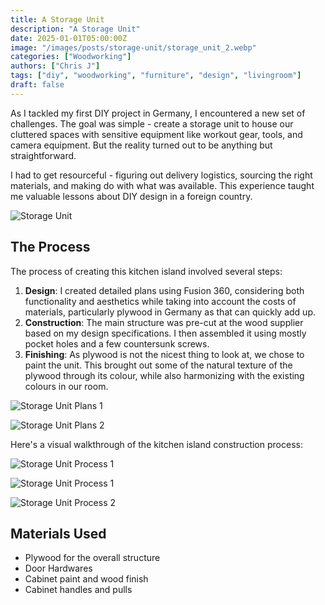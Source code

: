 ```yaml
---
title: A Storage Unit
description: "A Storage Unit"
date: 2025-01-01T05:00:00Z
image: "/images/posts/storage-unit/storage_unit_2.webp"
categories: ["Woodworking"]
authors: ["Chris J"]
tags: ["diy", "woodworking", "furniture", "design", "livingroom"]
draft: false
---
```


As I tackled my first DIY project in Germany, I encountered a new set of challenges. The goal was simple - create a storage unit to house our cluttered spaces with sensitive equipment like workout gear, tools, and camera equipment. But the reality turned out to be anything but straightforward.

I had to get resourceful - figuring out delivery logistics, sourcing the right materials, and making do with what was available. This experience taught me valuable lessons about DIY design in a foreign country.

![Storage Unit](/images/posts/storage-unit/storage_unit_3.webp)

## The Process

The process of creating this kitchen island involved several steps:

1. **Design**: I created detailed plans using Fusion 360, considering both functionality and aesthetics while taking into account the costs of materials, particularly plywood in Germany as that can quickly add up.
2. **Construction**: The main structure was pre-cut at the wood supplier based on my design specifications. I then assembled it using mostly pocket holes and a few countersunk screws.
3. **Finishing**: As plywood is not the nicest thing to look at, we chose to paint the unit. This brought out some of the natural texture of the plywood through its colour, while also harmonizing with the existing colours in our room.

![Storage Unit Plans 1](/images/posts/storage-unit/storage_unit_plans_1.webp)

![Storage Unit Plans 2](/images/posts/storage-unit/storage_unit_plans_2.webp)

Here's a visual walkthrough of the kitchen island construction process:

![Storage Unit Process 1](/images/posts/storage-unit/storage_unit_1.webp)

![Storage Unit Process 1](/images/posts/storage-unit/storage_unit_2.webp)

![Storage Unit Process 2](/images/posts/storage-unit/storage_unit_3.webp)

## Materials Used

- Plywood for the overall structure
- Door Hardwares
- Cabinet paint and wood finish
- Cabinet handles and pulls
